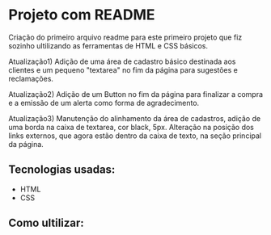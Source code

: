 # Projeto com README
Criação do primeiro arquivo readme para este  primeiro projeto que fiz sozinho ultilizando as ferramentas de HTML e CSS básicos.

Atualização1)
Adição de uma área de cadastro básico destinada aos  clientes e um pequeno "textarea" no fim da página para sugestões e reclamações.

Atualização2)
Adição de um Button no fim da página para finalizar a compra e a emissão de um alerta como forma de agradecimento.

Atualização3)
Manutenção do alinhamento da área de cadastros, adição de uma borda na caixa de textarea, cor black, 5px.
Alteração na posição dos links externos, que agora estão dentro da caixa de texto, na seção principal da página.

## Tecnologias usadas:
- HTML
- CSS

## Como ultilizar:
